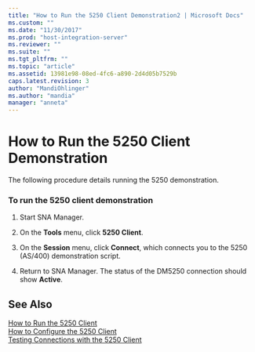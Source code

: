 ```yaml
---
title: "How to Run the 5250 Client Demonstration2 | Microsoft Docs"
ms.custom: ""
ms.date: "11/30/2017"
ms.prod: "host-integration-server"
ms.reviewer: ""
ms.suite: ""
ms.tgt_pltfrm: ""
ms.topic: "article"
ms.assetid: 13981e98-08ed-4fc6-a890-2d4d05b7529b
caps.latest.revision: 3
author: "MandiOhlinger"
ms.author: "mandia"
manager: "anneta"
---
```

# How to Run the 5250 Client Demonstration
The following procedure details running the 5250 demonstration.  
  
### To run the 5250 client demonstration  
  
1.  Start SNA Manager.  
  
2.  On the **Tools** menu, click **5250 Client**.  
  
3.  On the **Session** menu, click **Connect**, which connects you to the 5250 (AS/400) demonstration script.  
  
4.  Return to SNA Manager. The status of the DM5250 connection should show **Active**.  
  
## See Also  
 [How to Run the 5250 Client](../core/how-to-run-the-5250-client2.md)   
 [How to Configure the 5250 Client](../core/how-to-configure-the-5250-client1.md)   
 [Testing Connections with the 5250 Client](../core/testing-connections-with-the-5250-client2.md)